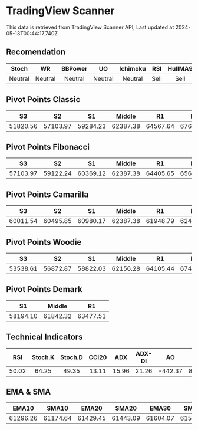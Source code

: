 # TradingView Scanner
This data is retrieved from TradingView Scanner API, Last updated at 2024-05-13T00:44:17.740Z

## Recomendation
| Stoch | WR | BBPower | UO | Ichimoku | RSI | HullMA9 |
| :---: | :---: | :---: | :---: | :---: | :---: | :---: |
| Neutral | Neutral | Neutral | Neutral | Neutral | Sell | Sell |

## Pivot Points Classic
| S3 | S2 | S1 | Middle | R1 | R2 | R3 |
| :---: | :---: | :---: | :---: | :---: | :---: | :---: |
| 51820.56 | 57103.97 | 59284.23 | 62387.38 | 64567.64 | 67670.79 | 72954.20 |

## Pivot Points Fibonacci
| S3 | S2 | S1 | Middle | R1 | R2 | R3 |
| :---: | :---: | :---: | :---: | :---: | :---: | :---: |
| 57103.97 | 59122.24 | 60369.12 | 62387.38 | 64405.65 | 65652.53 | 67670.79 |

## Pivot Points Camarilla
| S3 | S2 | S1 | Middle | R1 | R2 | R3 |
| :---: | :---: | :---: | :---: | :---: | :---: | :---: |
| 60011.54 | 60495.85 | 60980.17 | 62387.38 | 61948.79 | 62433.11 | 62917.42 |

## Pivot Points Woodie
| S3 | S2 | S1 | Middle | R1 | R2 | R3 |
| :---: | :---: | :---: | :---: | :---: | :---: | :---: |
| 53538.61 | 56872.87 | 58822.03 | 62156.28 | 64105.44 | 67439.69 | 69388.85 |

## Pivot Points Demark
| S1 | Middle | R1 |
| :---: | :---: | :---: |
| 58194.10 | 61842.32 | 63477.51 |

## Technical Indicators
| RSI | Stoch.K | Stoch.D | CCI20 | ADX | ADX-DI | AO | Mom | MACD | MACD | W.R | HullMA9 |
| :---: | :---: | :---: | :---: | :---: | :---: | :---: | :---: | :---: | :---: | :---: | :---: |
| 50.02 | 64.25 | 49.35 | 13.11 | 15.96 | 21.26 | -442.37 | 886.56 | -235.17 | -335.02 | -20.57 | 61600.16 |

## EMA & SMA
| EMA10 | SMA10 | EMA20 | SMA20 | EMA30 | SMA30 | EMA50 | SMA50 | EMA100 | SMA100 | EMA200 | SMA200 |
| :---: | :---: | :---: | :---: | :---: | :---: | :---: | :---: | :---: | :---: | :---: | :---: |
| 61296.26 | 61174.64 | 61429.45 | 61443.09 | 61604.07 | 61581.05 | 61839.44 | 62392.09 | 62381.43 | 61964.56 | 63305.76 | 63737.33 |